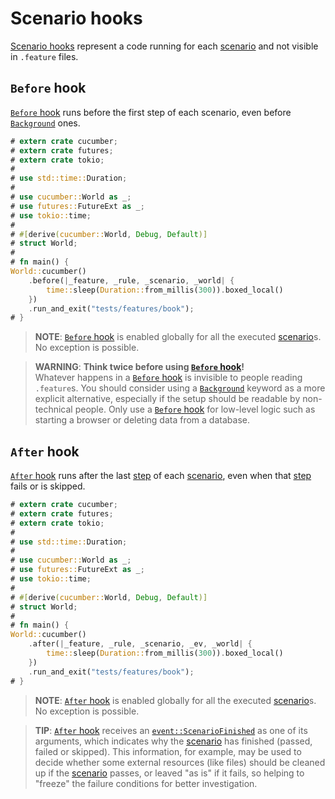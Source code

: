 Scenario hooks
==============

[Scenario hooks][hook] represent a code running for each [scenario] and not visible in `.feature` files.




## `Before` hook

[`Before` hook] runs before the first step of each scenario, even before [`Background`] ones.

```rust
# extern crate cucumber;
# extern crate futures;
# extern crate tokio;
#
# use std::time::Duration;
# 
# use cucumber::World as _;
# use futures::FutureExt as _;
# use tokio::time;
# 
# #[derive(cucumber::World, Debug, Default)]
# struct World;
# 
# fn main() {
World::cucumber()
    .before(|_feature, _rule, _scenario, _world| {
        time::sleep(Duration::from_millis(300)).boxed_local()
    })
    .run_and_exit("tests/features/book");
# }
```

> __NOTE__: [`Before` hook] is enabled globally for all the executed [scenario]s. No exception is possible.

> __WARNING__: __Think twice before using [`Before` hook]!__  
> Whatever happens in a [`Before` hook] is invisible to people reading `.feature`s. You should consider using a [`Background`] keyword as a more explicit alternative, especially if the setup should be readable by non-technical people. Only use a [`Before` hook] for low-level logic such as starting a browser or deleting data from a database.




## `After` hook

[`After` hook] runs after the last [step] of each [scenario], even when that [step] fails or is skipped.

```rust
# extern crate cucumber;
# extern crate futures;
# extern crate tokio;
#
# use std::time::Duration;
# 
# use cucumber::World as _;
# use futures::FutureExt as _;
# use tokio::time;
# 
# #[derive(cucumber::World, Debug, Default)]
# struct World;
# 
# fn main() {
World::cucumber()
    .after(|_feature, _rule, _scenario, _ev, _world| {
        time::sleep(Duration::from_millis(300)).boxed_local()
    })
    .run_and_exit("tests/features/book");
# }
```

> __NOTE__: [`After` hook] is enabled globally for all the executed [scenario]s. No exception is possible.

> __TIP__: [`After` hook] receives an [`event::ScenarioFinished`] as one of its arguments, which indicates why the [scenario] has finished (passed, failed or skipped). This information, for example, may be used to decide whether some external resources (like files) should be cleaned up if the [scenario] passes, or leaved "as is" if it fails, so helping to "freeze" the failure conditions for better investigation. 




[`After` hook]: https://cucumber.io/docs/cucumber/api#after
[`Background`]: background.md
[`Before` hook]: https://cucumber.io/docs/cucumber/api#before
[`event::ScenarioFinished`]: https://docs.rs/cucumber/*/cucumber/event/struct.ScenarioFinished.html
[hook]: https://cucumber.io/docs/cucumber/api#scenario-hooks
[scenario]: https://cucumber.io/docs/gherkin/reference#example
[step]: https://cucumber.io/docs/gherkin/reference#steps

